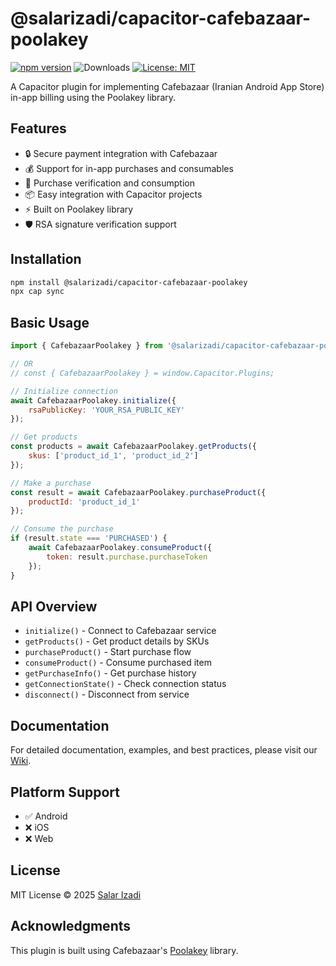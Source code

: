 # @salarizadi/capacitor-cafebazaar-poolakey

[![npm version](https://badge.fury.io/js/%40salarizadi%2Fcapacitor-cafebazaar-poolakey.svg)](https://www.npmjs.com/package/@salarizadi/capacitor-cafebazaar-poolakey)
![Downloads](https://img.shields.io/npm/dt/@salarizadi/capacitor-cafebazaar-poolakey)
[![License: MIT](https://img.shields.io/badge/License-MIT-yellow.svg)](https://opensource.org/licenses/MIT)

A Capacitor plugin for implementing Cafebazaar (Iranian Android App Store) in-app billing using the Poolakey library.

## Features

- 🔒 Secure payment integration with Cafebazaar
- 💰 Support for in-app purchases and consumables
- 🔄 Purchase verification and consumption
- 📦 Easy integration with Capacitor projects
- ⚡ Built on Poolakey library
- 🛡️ RSA signature verification support

## Installation

```bash
npm install @salarizadi/capacitor-cafebazaar-poolakey
npx cap sync
```

## Basic Usage

```javascript
import { CafebazaarPoolakey } from '@salarizadi/capacitor-cafebazaar-poolakey';

// OR
// const { CafebazaarPoolakey } = window.Capacitor.Plugins;

// Initialize connection
await CafebazaarPoolakey.initialize({
    rsaPublicKey: 'YOUR_RSA_PUBLIC_KEY'
});

// Get products
const products = await CafebazaarPoolakey.getProducts({
    skus: ['product_id_1', 'product_id_2']
});

// Make a purchase
const result = await CafebazaarPoolakey.purchaseProduct({
    productId: 'product_id_1'
});

// Consume the purchase
if (result.state === 'PURCHASED') {
    await CafebazaarPoolakey.consumeProduct({
        token: result.purchase.purchaseToken
    });
}
```

## API Overview

- `initialize()` - Connect to Cafebazaar service
- `getProducts()` - Get product details by SKUs
- `purchaseProduct()` - Start purchase flow
- `consumeProduct()` - Consume purchased item
- `getPurchaseInfo()` - Get purchase history
- `getConnectionState()` - Check connection status
- `disconnect()` - Disconnect from service

## Documentation

For detailed documentation, examples, and best practices, please visit our [Wiki](https://github.com/salarizadi/capacitor-cafebazaar-poolakey/wiki).

## Platform Support

- ✅ Android
- ❌ iOS
- ❌ Web

## License

MIT License © 2025 [Salar Izadi](https://github.com/salarizadi)

## Acknowledgments

This plugin is built using Cafebazaar's [Poolakey](https://github.com/cafebazaar/Poolakey) library.
